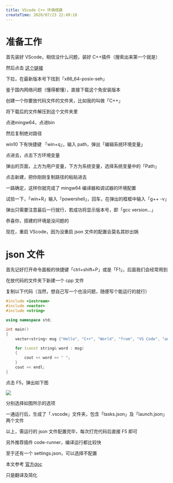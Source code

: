 ```yaml
---
title: VScode C++ 环境搭建
createTime: 2020/07/23 22:49:18
---
```


# 准备工作

首先装好 VScode，相信没什么问题，装好 C++插件（搜索出来第一个就是）

然后点击 [这个链接](https://sourceforge.net/projects/mingw-w64/files/)

下拉，在最新版本号下找到「x86_64-posix-seh」

鉴于国内网络问题（懂得都懂），直接下载这个免安装版本

创建一个你要放代码文件的文件夹，比如我的叫做「C++」

将下载后的文件解压到这个文件夹里

点进mingw64，点进bin

然后复制绝对路径

win10 下有快捷键 「win+q」，输入 path，弹出「编辑系统环境变量」

点进去，点击下方环境变量

弹出的页面，上方为用户变量，下方为系统变量，选择系统变量中的「Path」

点击新建，把你刚刚复制路径的粘贴进去

一路确定，这样你就完成了 mingw64 编译器和调试器的环境配置

试验一下，「win+R」输入「powershell」，回车，在弹出的框框中输入「g++ -v」

弹出只需要注意最后一行就行，若成功将显示版本号，即「gcc version...」

恭喜你，搭建的环境是没问题的

现在，重启 VScode，因为没重启 json 文件的配置会莫名其妙出锅

# json 文件

首先记好打开命令面板的快捷键「ctrl+shift+P」或是「F1」，后面我们会经常用到

在放代码的文件夹下新建一个 cpp 文件

复制以下代码（当然，想自己写一个也没问题，随便写个能运行的就行）

```c++
#include <iostream>
#include <vector>
#include <string>

using namespace std;

int main()
{
    vector<string> msg {"Hello", "C++", "World", "from", "VS Code", "and the C++ extension!"};

    for (const string& word : msg)
    {
        cout << word << " ";
    }
    cout << endl;
}
```

点击 F5，弹出如下图

![](https://gitee.com/w509git/image/raw/master/20200724112652.png)

分别选择如图所示的选项

一通运行后，生成了「.vscode」文件夹，包含「tasks.json」及「launch.json」两个文件

以上，需运行的 json 文件配置完毕，每次打完代码后直接 F5 即可

另外推荐插件 code-runner，编译运行都比较快

至于还有一个 settings.json，可以选择不配置

本文参考 [官方doc](https://code.visualstudio.com/docs/cpp/config-mingw)

只是翻译及简化